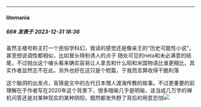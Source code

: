 
*****

####  litemania  
##### 66#       发表于 2023-12-31 18:36

虽然主楼号称主打一个民俗学科幻，我读的感觉还是像亲王的“历史可能性小说”，甚至想说调性都相似，比如冒头特别诱人的点子 随处可见的neta和未必满意的结尾，不过抛出这个噱头看来确实容易让人拿去和什么昭和米国物语比谁更糊比，其实作者显然志不在此。另外也好在这只是个短篇，于我而言算收得干脆利落

这个脑洞的出发点，盲猜是文中的古代日本僧人渡海传教的故事。不过更重要的前理解在于作者写在2020年这个背景下，很多暗喻几乎是明喻，该当成几万字的禅机问答还是对某种现实的某种阴阳，既然都发外野了背后的用意恐怕<img src="https://static.saraba1st.com/image/smiley/face2017/047.png" referrerpolicy="no-referrer">

